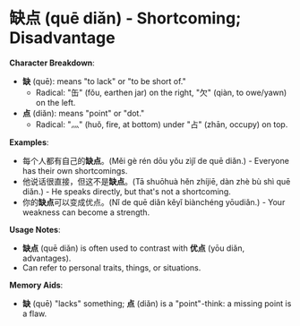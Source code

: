 # **缺点 (quē diǎn) - Shortcoming; Disadvantage**

**Character Breakdown**:  
- **缺** (quē): means "to lack" or "to be short of."
  - Radical: "缶" (fǒu, earthen jar) on the right, "欠" (qiàn, to owe/yawn) on the left.  
- **点** (diǎn): means "point" or "dot."
  - Radical: "灬" (huǒ, fire, at bottom) under "占" (zhān, occupy) on top.

**Examples**:  
- 每个人都有自己的**缺点**。(Měi gè rén dōu yǒu zìjǐ de quē diǎn.) - Everyone has their own shortcomings.  
- 他说话很直接，但这不是**缺点**。(Tā shuōhuà hěn zhíjiē, dàn zhè bù shì quē diǎn.) - He speaks directly, but that's not a shortcoming.  
- 你的**缺点**可以变成优点。(Nǐ de quē diǎn kěyǐ biànchéng yōudiǎn.) - Your weakness can become a strength.

**Usage Notes**:  
- **缺点** (quē diǎn) is often used to contrast with **优点** (yōu diǎn, advantages).  
- Can refer to personal traits, things, or situations.

**Memory Aids**:  
- **缺** (quē) "lacks" something; **点** (diǎn) is a "point"-think: a missing point is a flaw.